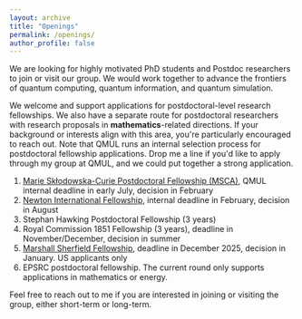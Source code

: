 ```yaml
---
layout: archive
title: "Openings"
permalink: /openings/
author_profile: false
---
```


We are looking for highly motivated PhD students and Postdoc researchers to join or visit our group. We would work together to advance the frontiers of quantum computing, quantum information, and quantum simulation. 

We welcome and support applications for postdoctoral-level research fellowships. We also have a separate route for postdoctoral researchers with research proposals in **mathematics**-related directions. If your background or interests align with this area, you're particularly encouraged to reach out. Note that QMUL runs an internal selection process for postdoctoral fellowship applications. Drop me a line if you'd like to apply through my group at QMUL, and we could put together a strong application.

1. [Marie Skłodowska-Curie Postdoctoral Fellowship (MSCA)](https://www.qmul.ac.uk/spcs/ctp/opportunities/fellowships/), QMUL internal deadline in early July, decision in February  
2. [Newton International Fellowship](https://www.qmul.ac.uk/spcs/ctp/opportunities/fellowships/), internal deadline in February, decision in August
3. Stephan Hawking Postdoctoral Fellowship (3 years)
4. Royal Commission 1851 Fellowship (3 years), deadline in November/December, decision in summer
5. [Marshall Sherfield Fellowship](https://www.marshallscholarship.org/apply/marshall-sherfield/), deadline in December 2025, decision in January. US applicants only
6. EPSRC postdoctoral fellowship. The current round only supports applications in mathematics or energy.


Feel free to reach out to me if you are interested in joining or visiting the group, either short-term or long-term.
